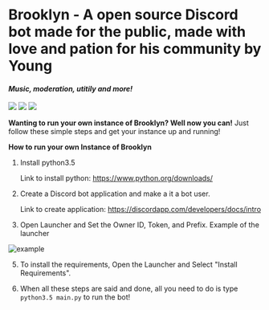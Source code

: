 # Brooklyn - A open source Discord bot made for the public, made with love and pation for his community by Young
#### *Music, moderation, utitily and more!*
[<img src="https://img.shields.io/badge/Support-me!-orange.svg">](https://www.patreon.com/_brooklyn)  [<img src="https://img.shields.io/badge/discord-py-blue.svg">](https://github.com/Rapptz/discord.py) [<img src="https://discordapp.com/api/guilds/236311632198762496/widget.png?style=shield">](https://discord.gg/fmuvSX9)


**Wanting to run your own instance of Brooklyn? Well now you can!**
Just follow these simple steps and get your instance up and running!

**How to run your own Instance of Brooklyn**

1) Install python3.5

    Link to install python: https://www.python.org/downloads/

2) Create a Discord bot application and make a it a bot user.

    Link to create application: https://discordapp.com/developers/docs/intro

3) Open Launcher and Set the Owner ID, Token, and Prefix. Example of the launcher 

![example](https://maxie-pad.is-pretty.sexy/687779.gif)

5) To install the requirements, Open the Launcher and Select "Install Requirements".

6) When all these steps are said and done, all you need to do is type `python3.5 main.py` to run the bot!
